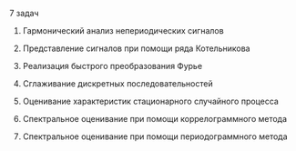 7 задач

1) Гармонический анализ непериодических сигналов

2) Представление сигналов при помощи ряда Котельникова

3) Реализация быстрого преобразования Фурье

4) Сглаживание дискретных последовательностей

5) Оценивание характеристик стационарного случайного процесса

6) Спектральное оценивание при помощи коррелограммного метода

7) Спектральное оценивание при помощи периодограммного метода